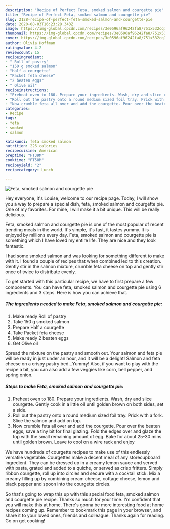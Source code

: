 ```yaml
---
description: "Recipe of Perfect Feta, smoked salmon and courgette pie"
title: "Recipe of Perfect Feta, smoked salmon and courgette pie"
slug: 2128-recipe-of-perfect-feta-smoked-salmon-and-courgette-pie
date: 2020-08-03T16:23:28.343Z
image: https://img-global.cpcdn.com/recipes/3e0596af96242fa8/751x532cq70/feta-smoked-salmon-and-courgette-pie-recipe-main-photo.jpg
thumbnail: https://img-global.cpcdn.com/recipes/3e0596af96242fa8/751x532cq70/feta-smoked-salmon-and-courgette-pie-recipe-main-photo.jpg
cover: https://img-global.cpcdn.com/recipes/3e0596af96242fa8/751x532cq70/feta-smoked-salmon-and-courgette-pie-recipe-main-photo.jpg
author: Olivia Hoffman
ratingvalue: 4.2
reviewcount: 15
recipeingredient:
- " Roll of pastry"
- "150 g smoked salmon"
- "Half a courgette"
- "Packet feta cheese"
- "2 beaten eggs"
- " Olive oil"
recipeinstructions:
- "Preheat oven to 180. Prepare your ingredients. Wash, dry and slice courgette. Gently cook in a little oil until golden brown on both sides, set a side."
- "Roll out the pastry onto a round medium sized foil tray. Prick with a fork. Slice the salmon and add on top."
- "Now crumble feta all over and add the courgette. Pour over the beaten eggs, save a tiny bit for final glazing. Fold the edges over and glaze the top with the small remaining amount of egg. Bake for about 25-30 mins until golden brown. Leave to cool on a wire rack and enjoy"
categories:
- Recipe
tags:
- feta
- smoked
- salmon

katakunci: feta smoked salmon 
nutrition: 226 calories
recipecuisine: American
preptime: "PT39M"
cooktime: "PT58M"
recipeyield: "2"
recipecategory: Lunch

---
```



![Feta, smoked salmon and courgette pie](https://img-global.cpcdn.com/recipes/3e0596af96242fa8/751x532cq70/feta-smoked-salmon-and-courgette-pie-recipe-main-photo.jpg)

Hey everyone, it's Louise, welcome to our recipe page. Today, I will show you a way to prepare a special dish, feta, smoked salmon and courgette pie. One of my favorites. For mine, I will make it a bit unique. This will be really delicious.

Feta, smoked salmon and courgette pie is one of the most popular of recent trending meals in the world. It's simple, it's fast, it tastes yummy. It is enjoyed by millions every day. Feta, smoked salmon and courgette pie is something which I have loved my entire life. They are nice and they look fantastic.

I had some smoked salmon and was looking for something different to make with it. I found a couple of recipes that when combined led to this creation. Gently stir in the salmon mixture, crumble feta cheese on top and gently stir once of twice to distribute evenly.


To get started with this particular recipe, we have to first prepare a few components. You can have feta, smoked salmon and courgette pie using 6 ingredients and 3 steps. Here is how you can achieve that.

<!--inarticleads1-->

##### The ingredients needed to make Feta, smoked salmon and courgette pie:

1. Make ready  Roll of pastry
1. Take 150 g smoked salmon
1. Prepare Half a courgette
1. Take Packet feta cheese
1. Make ready 2 beaten eggs
1. Get  Olive oil


Spread the mixture on the pastry and smooth out. Your salmon and feta pie will be ready in just under an hour, and it will be a delight! Salmon and feta cheese on a crispy pastry bed…Yummy! Also, if you want to play with the recipe a bit, you can also add a few veggies like corn, bell pepper, and spring onion. 

<!--inarticleads2-->

##### Steps to make Feta, smoked salmon and courgette pie:

1. Preheat oven to 180. Prepare your ingredients. Wash, dry and slice courgette. Gently cook in a little oil until golden brown on both sides, set a side.
1. Roll out the pastry onto a round medium sized foil tray. Prick with a fork. Slice the salmon and add on top.
1. Now crumble feta all over and add the courgette. Pour over the beaten eggs, save a tiny bit for final glazing. Fold the edges over and glaze the top with the small remaining amount of egg. Bake for about 25-30 mins until golden brown. Leave to cool on a wire rack and enjoy


We have hundreds of courgette recipes to make use of this endlessly versatile vegetable. Courgettes make a decent meal of any storecupboard ingredient. They can be dressed up in a creamy lemon sauce and served with pasta, grated and added to a quiche, or served as crisp fritters. Simply ribbon courgette, roll up into circles and secure with a cocktail stick. Mix a creamy filling up by combining cream cheese, cottage cheese, lemon and black pepper and spoon into the courgette circles. 

So that's going to wrap this up with this special food feta, smoked salmon and courgette pie recipe. Thanks so much for your time. I'm confident that you will make this at home. There's gonna be more interesting food at home recipes coming up. Remember to bookmark this page in your browser, and share it to your loved ones, friends and colleague. Thanks again for reading. Go on get cooking!

